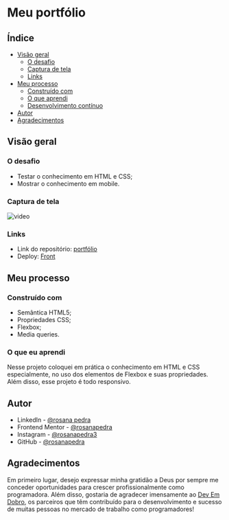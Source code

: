 # Meu portfólio

## Índice

- [Visão geral](#visão-geral)
  - [O desafio](#o-desafio)
  - [Captura de tela](#captura-de-tela)
  - [Links](#links)
- [Meu processo](#meu-processo)
  - [Construído com](#construído-com)
  - [O que aprendi](#o-que-aprendi)
  - [Desenvolvimento contínuo](#desenvolvimento-contínuo)
- [Autor](#autor)
- [Agradecimentos](#agradecimentos)

## Visão geral

### O desafio

- Testar o conhecimento em HTML e CSS;
- Mostrar o conhecimento em mobile.

### Captura de tela

![video](https://github.com/user-attachments/assets/c7f82b94-0d43-43e0-a0e1-858774b4d32d)

### Links

- Link do repositório: [portfólio](https://github.com/rosanapedra/portfolio.git)
- Deploy: [Front](https://rosanapedra.github.io/portfolio/)

## Meu processo

### Construído com

- Semântica HTML5;
- Propriedades CSS;
- Flexbox;
- Media queries.

### O que eu aprendi

Nesse projeto coloquei em prática o conhecimento em HTML e CSS especialmente, no uso dos elementos de Flexbox e suas propriedades. Além disso, esse projeto é todo responsivo. 

## Autor

- LinkedIn - [@rosana pedra](https://www.linkedin.com/in/rosana-pedra-a9b87b2b9/)
- Frontend Mentor - [@rosanapedra](https://www.frontendmentor.io/profile/rosanapedra)
- Instagram - [@rosanapedra3](https://www.instagram.com/rosanapedra3/)
- GitHub - [@rosanapedra](https://github.com/rosanapedra)

## Agradecimentos

Em primeiro lugar, desejo expressar minha gratidão a Deus por sempre me conceder oportunidades para crescer profissionalmente como programadora. Além disso, gostaria de agradecer imensamente ao [Dev Em Dobro](https://www.instagram.com/devemdobro/), os parceiros que têm contribuído para o desenvolvimento e sucesso de muitas pessoas no mercado de trabalho como programadores!

